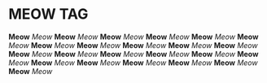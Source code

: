 # MEOW TAG
**Meow**
*Meow*
**Meow**
*Meow*
**Meow**
*Meow*
**Meow**
*Meow*
**Meow**
*Meow*
**Meow**
*Meow*
**Meow**
*Meow*
**Meow**
*Meow*
**Meow**
*Meow*
**Meow**
*Meow*
**Meow**
*Meow*
**Meow**
*Meow*
**Meow**
*Meow*
**Meow**
*Meow*
**Meow**
*Meow*
**Meow**
*Meow*
**Meow**
*Meow*
**Meow**
*Meow*
**Meow**
*Meow*
**Meow**
*Meow*
**Meow**
*Meow*
**Meow**
*Meow*
**Meow**
*Meow*
